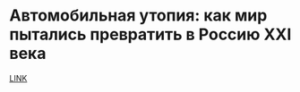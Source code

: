 # Автомобильная утопия: как мир пытались превратить в Россию XXI века



[LINK](https://varlamov.ru/2743480.html)